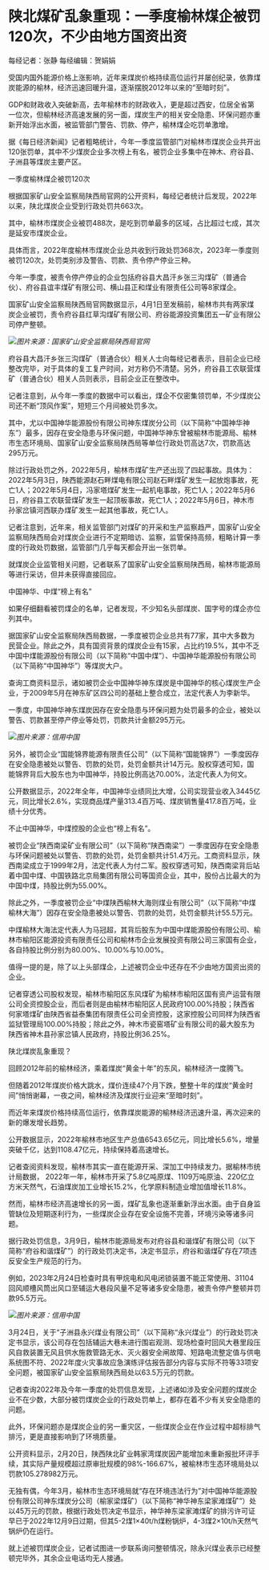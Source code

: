 # 陕北煤矿乱象重现：一季度榆林煤企被罚120次，不少由地方国资出资

每经记者：张静 每经编辑：贺娟娟

受国内国外能源价格上涨影响，近年来煤炭价格持续高位运行并屡创纪录，依靠煤炭能源的榆林，经济迅速回暖升温，逐渐摆脱2012年以来的“至暗时刻”。

GDP和财政收入突破新高，去年榆林市的财政收入，更是超过西安，位居全省第一位次，但榆林经济高速发展的另一面，煤炭生产的相关安全隐患、环保问题亦重新开始浮出水面，被监管部门警告、罚款、停产，榆林煤企吃罚单激增。

据《每日经济新闻》记者粗略统计，今年一季度监管部门对榆林市煤炭企业共开出120张罚单，其中不少煤炭企业多次榜上有名，被罚企业多集中在神木、府谷县、子洲县等煤炭主要产区。

一季度榆林煤企被罚120次

根据国家矿山安全监察局陕西局官网的公开资料，每经记者统计后发现，2022年以来，陕北煤炭企业受到行政处罚共663次。

其中，榆林市煤炭企业被罚488次，是吃到罚单最多的区域，占比超过七成，其次是延安市煤炭企业。

具体而言，2022年度榆林市煤炭企业总共收到行政处罚368次，2023年一季度则被罚120次，处罚类别涉及警告、罚款、责令停产停业三种。

今年一季度，被责令停产停业的企业包括府谷县大昌汗乡张三沟煤矿（普通合伙）、府谷县谊丰煤矿有限公司、横山县正和煤业有限责任公司等8家煤企。

国家矿山安全监察局陕西局官网数据显示，4月1日至发稿前，榆林市共有两家煤炭企业被罚，责令府谷县红草沟煤矿有限公司、府谷能源投资集团五一矿业有限公司停产整顿。

![](https://inews.gtimg.com/om_bt/OSE-zV5mAtQQBdiuplIiKLg75Fr7D-pcb-g_Ai0jIaZroAA/1000)_图片来源：国家矿山安全监察局陕西局官网_

府谷县大昌汗乡张三沟煤矿（普通合伙）相关人士向每经记者表示，目前企业已经整改完毕，对于具体的复工复产时间，对方称仍不清楚。另外，府谷县工农联营煤矿（普通合伙）相关人员则表示，目前企业正在整改中。

记者注意到，从今年一季度的数据中可以看出，煤企不仅密集领罚单，不少煤炭公司还不断“顶风作案”，短短三个月间被处罚多次。

其中，尤以中国神华能源股份有限公司神东煤炭分公司（以下简称“中国神华神东”）最多，因存在安全隐患与环保问题，中国神华神东曾被榆林市能源局、榆林市生态环境局、国家矿山安全监察局陕西局等单位行政处罚高达7次，罚款高达295万元。

除过行政处罚之外，2022年5月，榆林市煤矿生产还出现了四起事故。具体为：2022年5月3日，陕西能源赵石畔煤电有限公司赵石畔煤矿发生一起放炮事故，死亡1人；2022年5月4日，冯家塔煤矿发生一起机电事故，死亡1人；2022年5月6日，府谷县工农联营煤矿发生一起顶板事故，死亡1人；2022年5月6日，神木市孙家岔镇河西联办煤矿发生一起其他事故，死亡1人。

记者注意到，近年来，相关监管部门对煤矿的开采和生产监察趋严，国家矿山安全监察局陕西局会对煤炭企业进行不定期暗访、监察，监管保持高频，粗略计算一季度的行政处罚数据，监管部门几乎每天都会开出一张罚单。

就煤炭企业监管相关问题，记者联系了国家矿山安全监察局陕西局，榆林市能源局等进行采访，但并未获得直接回应。

中国神华、中煤“榜上有名”

如果仔细翻看被罚煤企的名单，记者发现，不少知名头部煤炭、国字号的煤企亦位列其中。

据国家矿山安全监察局陕西局数据，一季度被罚企业总共有77家，其中大多数为民营企业。除此之外，具有国资背景的煤炭企业有15家，占比约19.5%，其中不乏中国中煤能源股份有限公司（以下简称“中国中煤”）、中国神华能源股份有限公司（以下简称“中国神华”）等煤炭大户。

查询工商资料显示，诸如被罚企业中国神华神东煤炭是中国神华的核心煤炭生产企业，于2009年5月在神东矿区四公司的基础上整合成立，法定代表人为李新华。

一季度，中国神华神东煤炭因存在安全隐患与环保问题为处罚最多的企业，被处以警告、罚款甚至停产停业等处罚，罚款共计金额295万元。

![](https://inews.gtimg.com/om_bt/Or0dpxEiYMTSeYsh2hv9ZiLJT1D8RsmHjTxrEVKzoDkdIAA/1000)_图片来源：信用中国_

另外，被罚企业“国能锦界能源有限责任公司”（以下简称“国能锦界”）一季度因存在安全隐患被处以警告、罚款的处罚，处罚金额共计14万元。股权穿透可知，国能锦界背后大股东也为中国神华，持股比例高达70.00%，法定代表人为何文。

公开数据显示，2022年全年，中国神华业绩同比大增，公司实现营业收入3445亿元，同比增长2.6%，实现商品煤产量313.4百万吨、煤炭销售量417.8百万吨，业绩十分优秀。

不止中国神华，中煤控股的企业也“榜上有名”。

被罚企业“陕西南梁矿业有限公司”（以下简称“陕西南梁”）一季度因存在安全隐患与环保问题被处以警告、罚款的处罚，处罚金额共计51.4万元。工商资料显示，陕西南梁成立于1999年2月，法定代表人为付二军。股权穿透可知，陕西南梁背后站着中国中煤、中国铁路北京局集团有限公司等国资企业，其中，股份占比最大的为中国中煤，持股比例为55.00%。

除此之外，一季度被罚企业“中煤陕西榆林大海则煤业有限公司”（以下简称“中煤榆林大海”）因存在安全隐患被处以警告、罚款的处罚，处罚金额共计55.5万元。

中煤榆林大海法定代表人为马冠超，其背后股东为中国中煤能源股份有限公司、榆林市榆阳区能源投资有限责任公司和榆林市企业发展投资有限公司三家国有企业，各自持股比例分别为80.00%、10.00%与10.00%。

值得一提的是，除了以上头部煤企，上述被罚企业中还存在不少由地方国资出资的企业。

记者穿透公司股权发现，榆林市榆阳区东风煤矿为榆林市榆阳区国有资产运营有限公司全资控股企业，而后者则是由榆林市榆阳区人民政府100.00%持股；陕西省何家塔煤矿由陕西省益泰集团有限责任公司全资控股，这家控股公司同样为陕西省监狱管理局100.00%持股；除此之外，神木市瓷窑塔矿业有限公司的最大股东为陕西省神木县孙家岔镇人民政府，持股比例36.25%。

陕北煤炭乱象重现？

回顾2012年前的榆林经济，乘着煤炭“黄金十年”的东风，榆林经济一度腾飞。

但随着2012年煤炭价格大跳水，煤价连续47个月下跌，整整十年的煤炭“黄金时间”悄悄谢幕，一夜之间，榆林经济及煤炭行业迎来“至暗时刻”。

而近年来煤炭价格持续高位运行，依靠煤炭能源的榆林经济迅速升温，再次迎来的新的爆发增长趋势。

公开数据显示，2022年榆林市地区生产总值6543.65亿元，同比增长5.6%，增量突破千亿，达到1108.47亿元，持续保持着高速增长。

记者查阅资料发现，榆林市其实一直在能源开采、深加工中持续发力。据榆林市统计局数据，
2022年一年，榆林市开采了5.8亿吨原煤、1109万吨原油、220亿立方米天然气，石油煤炭加工业增长15.2%，化学原料制造业增加值增长11.8%。

然而，榆林市经济高速增长的另一面，煤矿乱象也逐渐重新浮出水面。由于自身监管缺位及短期逐利行为，一些煤炭企业存在安全设施不完善，环境污染等诸多问题。

据行政处罚信息，3月9日，榆林市能源局发布对府谷县和谐煤矿有限公司（以下简称“府谷和谐煤矿”）的行政处罚决定书，决定书显示，府谷和谐煤矿存在7项违反安全生产规范的行为。

例如，2023年2月24日检查时具有甲烷电和风电闭锁装置不能正常使用、31104回风顺槽风筒出风口至辅运大巷段风量不足等诸多安全隐患，被责令停产整顿并罚款95.5万元。

![](https://inews.gtimg.com/om_bt/Oj8AqSl-zGMsZow2RZQG1Bb7JjOomdbA-68yBi9ShWLsQAA/1000)_图片来源：信用中国_

3月24日，关于“子洲县永兴煤业有限公司”（以下简称“永兴煤业”）的行政处罚决定书显示，该公司存在包括辅运大巷未进行围岩观测、现场检查时回风大巷里段压风自救装置无风且供水施救管路无水、灭火器安全闸故障、短路电流整定值与供电系统图不符、2022年度火灾事故应急演练评估报告部分内容与实际不符等33项安全问题，被国家矿山安全监察局陕西局处以63.5万元的罚款。

记者查询2022年及今年一季度的处罚信息发现，上述诸如涉及安全问题的煤炭企业不在少数，大部分被罚煤炭企业的行政处罚单上，都存在着不少有关安全隐患的问题。

此外，环保问题亦是煤炭企业的另一重灾区，一些煤炭企业在作业过程中超标排气排污，更是直接影响到了环境质量。

公开资料显示，2月20日，陕西陕北矿业韩家湾煤炭因产能增加未重新报批环评手续，其实际产量规模超过原审批规模的98%-166.67%，被榆林市生态环境局处以罚款105.278982万元。

无独有偶，今年3月，榆林市生态环境局就“存在环境违法行为”对中国神华能源股份有限公司神东煤炭分公司（榆家梁煤矿）（以下简称“神华神东梁家滩煤矿”）处以45万元的罚款，根据行政处罚决定书显示，神华神东梁家滩煤矿的排污许可证早已于2022年12月9日过期，但其5-2煤1×40t/h煤粉锅炉，4-3煤2×10t/h天然气锅炉仍在运行。

就上述被罚煤炭企业，记者试图进一步联系询问整顿情况，除永兴煤业表示已经整顿完毕外，其余企业电话均无人接通。

